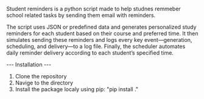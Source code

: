 Student reminders is a python script made to help studnes remmeber school related tasks by sending them email with reminders. 


The script uses JSON or predefined data and generates personalized study reminders for each student based on their course and preferred time.
It then simulates sending these reminders and logs every key event—generation, scheduling, and delivery—to a log file.
Finally, the scheduler automates daily reminder delivery according to each student’s specified time.


--- Installation ---
1. Clone the repository
2. Navige to the directory 
3. Install the package localy using pip: "pip install ."
